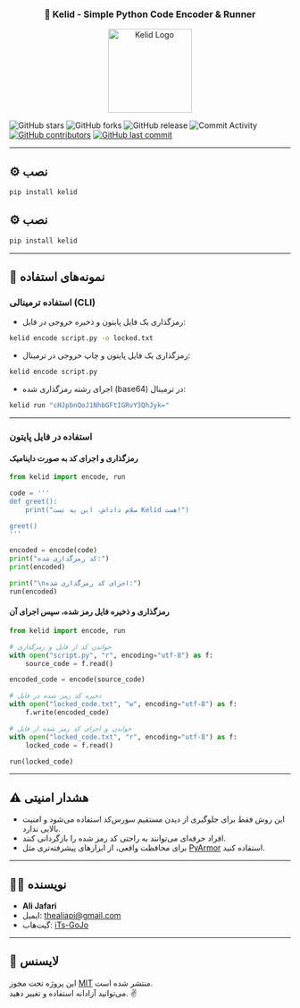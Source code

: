 <div align="center">
  <h3>🔐 Kelid - Simple Python Code Encoder & Runner</h3>
</div>

<p align="center">
  <img src="https://raw.githubusercontent.com/iTs-GoJo/Kelid/main/logo.png" alt="Kelid Logo" width="150">
</p>

![GitHub stars](https://img.shields.io/github/stars/iTs-GoJo/Kelid?style=social)
![GitHub forks](https://img.shields.io/github/forks/iTs-GoJo/Kelid?style=social)
![GitHub release](https://img.shields.io/github/v/release/iTs-GoJo/Kelid)
![Commit Activity](https://img.shields.io/github/commit-activity/m/iTs-GoJo/Kelid)
[![GitHub contributors](https://img.shields.io/github/contributors/iTs-GoJo/Kelid)](https://github.com/iTs-GoJo/Kelid/graphs/contributors)
[![GitHub last commit](https://img.shields.io/github/last-commit/iTs-GoJo/Kelid)](https://github.com/iTs-GoJo/Kelid/commits/)

---

## ⚙️ نصب

```bash
pip install kelid
```

## ⚙️ نصب

```bash
pip install kelid
```

---

## 🚀 نمونه‌های استفاده

### استفاده ترمینالی (CLI)

- رمزگذاری یک فایل پایتون و ذخیره خروجی در فایل:

```bash
kelid encode script.py -o locked.txt
```

- رمزگذاری یک فایل پایتون و چاپ خروجی در ترمینال:

```bash
kelid encode script.py
```

- اجرای رشته رمزگذاری شده (base64) در ترمینال:

```bash
kelid run "cHJpbnQoJ1NhbGFtIGRvY3QhJyk="
```

---

### استفاده در فایل پایتون

#### رمزگذاری و اجرای کد به صورت داینامیک

```python
from kelid import encode, run

code = '''
def greet():
    print("سلام داداش، این یه تست Kelid هست!")

greet()
'''

encoded = encode(code)
print("کد رمزگذاری شده:")
print(encoded)

print("\nاجرای کد رمزگذاری شده:")
run(encoded)
```

#### رمزگذاری و ذخیره فایل رمز شده، سپس اجرای آن

```python
from kelid import encode, run

# خواندن کد از فایل و رمزگذاری
with open("script.py", "r", encoding="utf-8") as f:
    source_code = f.read()

encoded_code = encode(source_code)

# ذخیره کد رمز شده در فایل
with open("locked_code.txt", "w", encoding="utf-8") as f:
    f.write(encoded_code)

# خواندن و اجرای کد رمز شده از فایل
with open("locked_code.txt", "r", encoding="utf-8") as f:
    locked_code = f.read()

run(locked_code)
```

---

## ⚠️ هشدار امنیتی

- این روش فقط برای جلوگیری از دیدن مستقیم سورس‌کد استفاده می‌شود و امنیت بالایی ندارد.  
- افراد حرفه‌ای می‌توانند به راحتی کد رمز شده را بازگردانی کنند.  
- برای محافظت واقعی، از ابزارهای پیشرفته‌تری مثل [PyArmor](https://github.com/dashingsoft/pyarmor) استفاده کنید.

---

## 🧑‍💻 نویسنده

- **Ali Jafari**  
- ایمیل: thealiapi@gmail.com  
- گیت‌هاب: [iTs-GoJo](https://github.com/iTs-GoJo)

---

## 🪪 لایسنس

این پروژه تحت مجوز [MIT](LICENSE) منتشر شده است.  
می‌توانید آزادانه استفاده و تغییر دهید. ✌️